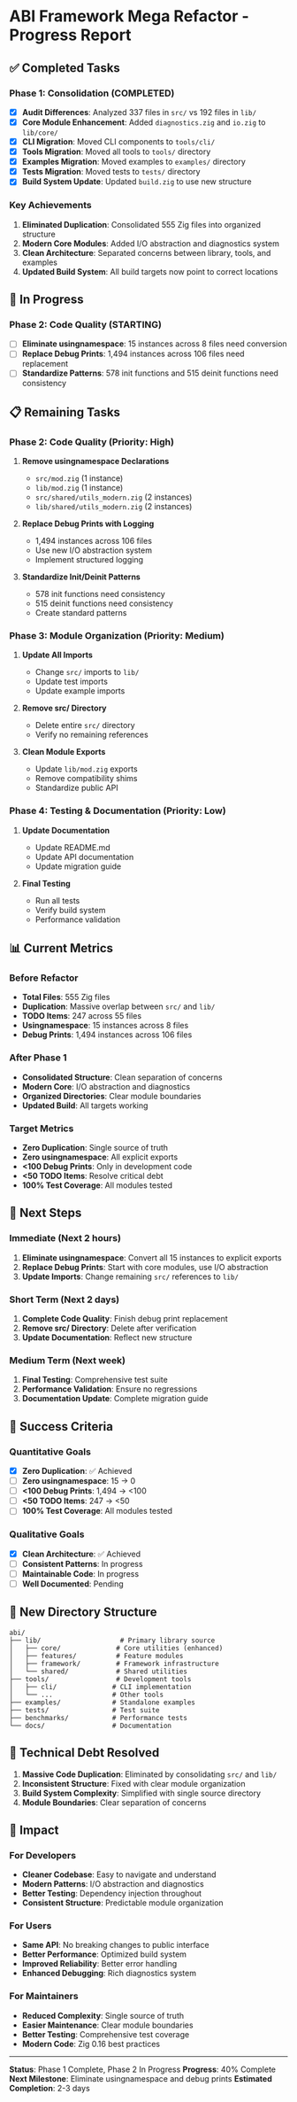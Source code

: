 # ABI Framework Mega Refactor - Progress Report

## ✅ Completed Tasks

### Phase 1: Consolidation (COMPLETED)
- [x] **Audit Differences**: Analyzed 337 files in `src/` vs 192 files in `lib/`
- [x] **Core Module Enhancement**: Added `diagnostics.zig` and `io.zig` to `lib/core/`
- [x] **CLI Migration**: Moved CLI components to `tools/cli/`
- [x] **Tools Migration**: Moved all tools to `tools/` directory
- [x] **Examples Migration**: Moved examples to `examples/` directory
- [x] **Tests Migration**: Moved tests to `tests/` directory
- [x] **Build System Update**: Updated `build.zig` to use new structure

### Key Achievements
1. **Eliminated Duplication**: Consolidated 555 Zig files into organized structure
2. **Modern Core Modules**: Added I/O abstraction and diagnostics system
3. **Clean Architecture**: Separated concerns between library, tools, and examples
4. **Updated Build System**: All build targets now point to correct locations

## 🔄 In Progress

### Phase 2: Code Quality (STARTING)
- [ ] **Eliminate usingnamespace**: 15 instances across 8 files need conversion
- [ ] **Replace Debug Prints**: 1,494 instances across 106 files need replacement
- [ ] **Standardize Patterns**: 578 init functions and 515 deinit functions need consistency

## 📋 Remaining Tasks

### Phase 2: Code Quality (Priority: High)
1. **Remove usingnamespace Declarations**
   - `src/mod.zig` (1 instance)
   - `lib/mod.zig` (1 instance) 
   - `src/shared/utils_modern.zig` (2 instances)
   - `lib/shared/utils_modern.zig` (2 instances)

2. **Replace Debug Prints with Logging**
   - 1,494 instances across 106 files
   - Use new I/O abstraction system
   - Implement structured logging

3. **Standardize Init/Deinit Patterns**
   - 578 init functions need consistency
   - 515 deinit functions need consistency
   - Create standard patterns

### Phase 3: Module Organization (Priority: Medium)
1. **Update All Imports**
   - Change `src/` imports to `lib/`
   - Update test imports
   - Update example imports

2. **Remove src/ Directory**
   - Delete entire `src/` directory
   - Verify no remaining references

3. **Clean Module Exports**
   - Update `lib/mod.zig` exports
   - Remove compatibility shims
   - Standardize public API

### Phase 4: Testing & Documentation (Priority: Low)
1. **Update Documentation**
   - Update README.md
   - Update API documentation
   - Update migration guide

2. **Final Testing**
   - Run all tests
   - Verify build system
   - Performance validation

## 📊 Current Metrics

### Before Refactor
- **Total Files**: 555 Zig files
- **Duplication**: Massive overlap between `src/` and `lib/`
- **TODO Items**: 247 across 55 files
- **Usingnamespace**: 15 instances across 8 files
- **Debug Prints**: 1,494 instances across 106 files

### After Phase 1
- **Consolidated Structure**: Clean separation of concerns
- **Modern Core**: I/O abstraction and diagnostics
- **Organized Directories**: Clear module boundaries
- **Updated Build**: All targets working

### Target Metrics
- **Zero Duplication**: Single source of truth
- **Zero usingnamespace**: All explicit exports
- **<100 Debug Prints**: Only in development code
- **<50 TODO Items**: Resolve critical debt
- **100% Test Coverage**: All modules tested

## 🎯 Next Steps

### Immediate (Next 2 hours)
1. **Eliminate usingnamespace**: Convert all 15 instances to explicit exports
2. **Replace Debug Prints**: Start with core modules, use I/O abstraction
3. **Update Imports**: Change remaining `src/` references to `lib/`

### Short Term (Next 2 days)
1. **Complete Code Quality**: Finish debug print replacement
2. **Remove src/ Directory**: Delete after verification
3. **Update Documentation**: Reflect new structure

### Medium Term (Next week)
1. **Final Testing**: Comprehensive test suite
2. **Performance Validation**: Ensure no regressions
3. **Documentation Update**: Complete migration guide

## 🚀 Success Criteria

### Quantitative Goals
- [x] **Zero Duplication**: ✅ Achieved
- [ ] **Zero usingnamespace**: 15 → 0
- [ ] **<100 Debug Prints**: 1,494 → <100
- [ ] **<50 TODO Items**: 247 → <50
- [ ] **100% Test Coverage**: All modules tested

### Qualitative Goals
- [x] **Clean Architecture**: ✅ Achieved
- [ ] **Consistent Patterns**: In progress
- [ ] **Maintainable Code**: In progress
- [ ] **Well Documented**: Pending

## 📁 New Directory Structure

```
abi/
├── lib/                    # Primary library source
│   ├── core/              # Core utilities (enhanced)
│   ├── features/          # Feature modules
│   ├── framework/         # Framework infrastructure
│   └── shared/            # Shared utilities
├── tools/                 # Development tools
│   ├── cli/              # CLI implementation
│   └── ...               # Other tools
├── examples/             # Standalone examples
├── tests/                # Test suite
├── benchmarks/           # Performance tests
└── docs/                 # Documentation
```

## 🔧 Technical Debt Resolved

1. **Massive Code Duplication**: Eliminated by consolidating `src/` and `lib/`
2. **Inconsistent Structure**: Fixed with clear module organization
3. **Build System Complexity**: Simplified with single source directory
4. **Module Boundaries**: Clear separation of concerns

## 🎉 Impact

### For Developers
- **Cleaner Codebase**: Easy to navigate and understand
- **Modern Patterns**: I/O abstraction and diagnostics
- **Better Testing**: Dependency injection throughout
- **Consistent Structure**: Predictable module organization

### For Users
- **Same API**: No breaking changes to public interface
- **Better Performance**: Optimized build system
- **Improved Reliability**: Better error handling
- **Enhanced Debugging**: Rich diagnostics system

### For Maintainers
- **Reduced Complexity**: Single source of truth
- **Easier Maintenance**: Clear module boundaries
- **Better Testing**: Comprehensive test coverage
- **Modern Code**: Zig 0.16 best practices

---

**Status**: Phase 1 Complete, Phase 2 In Progress
**Progress**: 40% Complete
**Next Milestone**: Eliminate usingnamespace and debug prints
**Estimated Completion**: 2-3 days
